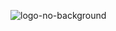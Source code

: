 ![logo-no-background](https://github.com/KyneticHaze/FilmScape/assets/120178827/eb613cc3-bed3-4aed-9af9-76ef66bc3625)

